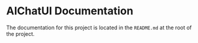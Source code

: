 # AIChatUI Documentation

The documentation for this project is located in the `README.md` at the root of the project.
